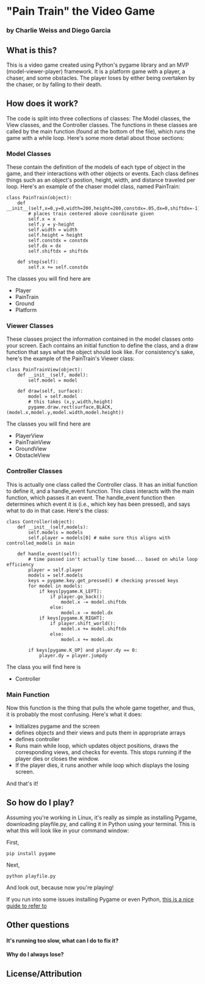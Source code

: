 # "Pain Train" the Video Game
### by Charlie Weiss and Diego Garcia

## What is this?
This is a video game created using Python's pygame library and an MVP (model-viewer-player) framework. It is a platform game with a player, a chaser, and some obstacles. The player loses by either being overtaken by the chaser, or by falling to their death.

## How does it work?
The code is split into three collections of classes: The Model classes, the View classes, and the Controller classes. The functions in these classes are called by the main function (found at the bottom of the file), which runs the game with a while loop. Here's some more detail about those sections:

### Model Classes
These contain the definition of the models of each type of object in the game, and their interactions with other objects or events. Each class defines things such as an object's postion, height, width, and distance traveled per loop. Here's an example of the chaser model class, named PainTrain:

```
class PainTrain(object):
	def __init__(self,x=0,y=0,width=200,height=200,constdx=.05,dx=0,shiftdx=-1):
		# places train centered above coordinate given
		self.x = x
		self.y = y-height
		self.width = width
		self.height = height
		self.constdx = constdx
		self.dx = dx
		self.shiftdx = shiftdx

	def step(self):
		self.x += self.constdx
```

The classes you will find here are
- Player
- PainTrain
- Ground
- Platform

### Viewer Classes
These classes project the information contained in the model classes onto your screen. Each contains an initial function to define the class, and a draw function that says what the object should look like. For consistency's sake, here's the example of the PainTrain's Viewer class:

```
class PainTrainView(object):
	def __init__(self, model):
		self.model = model

	def draw(self, surface):
		model = self.model
		# this takes (x,y,width,height)
		pygame.draw.rect(surface,BLACK,(model.x,model.y,model.width,model.height))
```

The classes you will find here are
- PlayerView
- PainTrainView
- GroundView
- ObstacleView

### Controller Classes
This is actually one class called the Controller class. It has an initial function to define it, and a handle_event function. This class interacts with the main function, which passes it an event. The handle_event function then determines which event it is (i.e., which key has been pressed), and says what to do in that case. Here's the class:

```
class Controller(object):
	def __init__(self,models):
		self.models = models
		self.player = models[0] # make sure this aligns with controlled_models in main

	def handle_event(self):
		# time passed isn't actually time based... based on while loop efficiency
		player = self.player
		models = self.models
		keys = pygame.key.get_pressed() # checking pressed keys
		for model in models:
			if keys[pygame.K_LEFT]:
				if player.go_back():
					model.x -= model.shiftdx
				else:
					model.x -= model.dx
			if keys[pygame.K_RIGHT]:
				if player.shift_world():
					model.x += model.shiftdx
				else:
					model.x += model.dx

		if keys[pygame.K_UP] and player.dy == 0:
			player.dy = player.jumpdy
```

The class you will find here is 
- Controller

### Main Function
Now this function is the thing that pulls the whole game together, and thus, it is probably the most confusing. Here's what it does:

- Initializes pygame and the screen
- defines objects and their views and puts them in appropriate arrays
- defines controller
- Runs main while loop, which updates object positions, draws the corresponding views, and checks for events. This stops running if the player dies or closes the window.
- If the player dies, it runs another while loop which displays the losing screen.

And that's it!

## So how do I play?
Assuming you're working in Linux, it's really as simple as installing Pygame, downloading playfile.py, and calling it in Python using your terminal. This is what this will look like in your command window:

First,
```
pip install pygame
```
Next,
```
python playfile.py
```
And look out, because now you're playing!

If you run into some issues installing Pygame or even Python, [this is a nice guide to refer to](https://www.pygame.org/wiki/GettingStarted)

## Other questions

#### It's running too slow, what can I do to fix it?
#### Why do I always lose?
## License/Attribution

